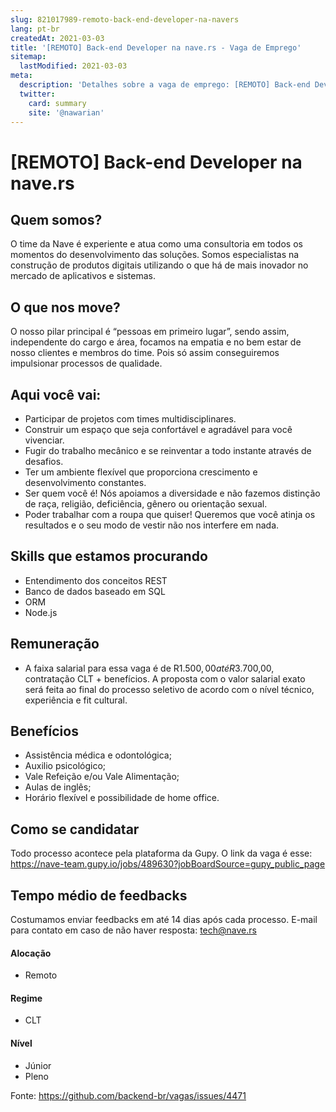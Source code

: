 ```yaml
---
slug: 821017989-remoto-back-end-developer-na-navers
lang: pt-br
createdAt: 2021-03-03
title: '[REMOTO] Back-end Developer na nave.rs - Vaga de Emprego'
sitemap:
  lastModified: 2021-03-03
meta:
  description: 'Detalhes sobre a vaga de emprego: [REMOTO] Back-end Developer na nave.rs'
  twitter:
    card: summary
    site: '@nawarian'
---
```


# [REMOTO] Back-end Developer na nave.rs

## Quem somos?

O time da Nave é experiente e atua como uma consultoria em todos os momentos do desenvolvimento das soluções. Somos especialistas na construção de produtos digitais utilizando o que há de mais inovador no mercado de aplicativos e sistemas.

## O que nos move? 

O nosso pilar principal é “pessoas em primeiro lugar”, sendo assim, independente do cargo e área, focamos na empatia e no bem estar de nosso clientes e membros do time. Pois só assim conseguiremos impulsionar processos de qualidade.

## Aqui você vai:

* Participar de projetos com times multidisciplinares.
* Construir um espaço que seja confortável e agradável para você vivenciar.
* Fugir do trabalho mecânico e se reinventar a todo instante através de desafios.
* Ter um ambiente flexível que proporciona crescimento e desenvolvimento constantes.
* Ser quem você é! Nós apoiamos a diversidade e não fazemos distinção de raça, religião, deficiência, gênero ou orientação sexual.
* Poder trabalhar com a roupa que quiser! Queremos que você atinja os resultados e o seu modo de vestir não nos interfere em nada.

## Skills que estamos procurando 

* Entendimento dos conceitos REST
* Banco de dados baseado em SQL
* ORM
* Node.js

## Remuneração

* A faixa salarial para essa vaga é de R$1.500,00 até R$3.700,00, contratação CLT + benefícios. A proposta com o valor salarial exato será feita ao final do processo seletivo de acordo com o nível técnico, experiência e fit cultural.

## Benefícios

* Assistência médica e odontológica;
* Auxilio psicológico;
* Vale Refeição e/ou Vale Alimentação;
* Aulas de inglês;
* Horário flexível e possibilidade de home office.


## Como se candidatar

Todo processo acontece pela plataforma da Gupy. O link da vaga é esse: https://nave-team.gupy.io/jobs/489630?jobBoardSource=gupy_public_page

## Tempo médio de feedbacks

Costumamos enviar feedbacks em até 14 dias após cada processo.
E-mail para contato em caso de não haver resposta: tech@nave.rs


#### Alocação
- Remoto

#### Regime
- CLT

#### Nível
- Júnior
- Pleno




Fonte: https://github.com/backend-br/vagas/issues/4471